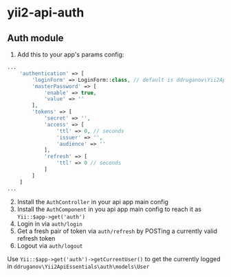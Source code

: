 # yii2-api-auth

## Auth module

1. Add this to your app's params config:

```php
...
    'authentication' => [
        'loginForm' => LoginForm::class, // default is ddruganov\Yii2ApiAuth\models\forms\LoginForm
        'masterPassword' => [
            'enable' => true,
            'value' => ''
        ],
        'tokens' => [
            'secret' => '',
            'access' => [
                'ttl' => 0, // seconds
                'issuer' => '',
                'audience' => ''
            ],
            'refresh' => [
                'ttl' => 0 // seconds
            ]
        ]
    ]
...
```

2. Install the `AuthController` in your api app main config
3. Install the `AuthComponent` in you api app main config to reach it as `Yii::$app->get('auth')`
4. Login in via `auth/login`
5. Get a fresh pair of token via `auth/refresh` by POSTing a currently valid refresh token
6. Logout via `auth/logout`

Use `Yii::$app->get('auth')->getCurrentUser()` to get the currently logged in `ddruganov\Yii2ApiEssentials\auth\models\User`
